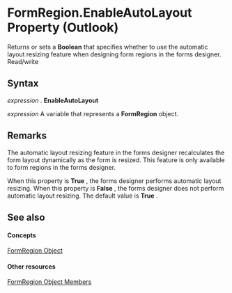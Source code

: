 
# FormRegion.EnableAutoLayout Property (Outlook)

Returns or sets a  **Boolean** that specifies whether to use the automatic layout resizing feature when designing form regions in the forms designer. Read/write


## Syntax

 _expression_ . **EnableAutoLayout**

 _expression_ A variable that represents a **FormRegion** object.


## Remarks

The automatic layout resizing feature in the forms designer recalculates the form layout dynamically as the form is resized. This feature is only available to form regions in the forms designer.

When this property is  **True** , the forms designer performs automatic layout resizing. When this property is **False** , the forms designer does not perform automatic layout resizing. The default value is **True** .


## See also


#### Concepts


[FormRegion Object](3a0b83eb-4076-9cb3-86a9-68f9e44df89f.md)
#### Other resources


[FormRegion Object Members](eb4ff750-2911-8f8d-2ef0-c3f5e7adf4e0.md)
